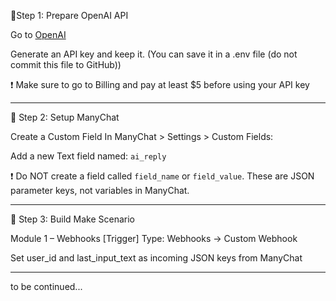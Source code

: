 🔐Step 1: Prepare OpenAI API


Go to [OpenAI](https://platform.openai.com/)

Generate an API key and keep it. (You can save it in a .env file (do not commit this file to GitHub))

❗ Make sure to go to Billing and pay at least $5 before using your API key

---

🧠 Step 2: Setup ManyChat

Create a Custom Field
In ManyChat > Settings > Custom Fields:

Add a new Text field named: `ai_reply`

❗ Do NOT create a field called `field_name` or `field_value`.
These are JSON parameter keys, not variables in ManyChat.

---
🔄 Step 3: Build Make Scenario

Module 1 – Webhooks [Trigger]
Type: Webhooks → Custom Webhook

Set user_id and last_input_text as incoming JSON keys from ManyChat

---
to be continued...


